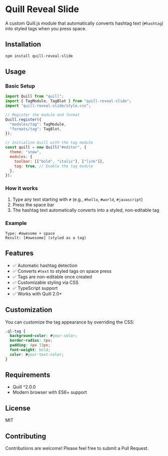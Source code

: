 # Quill Reveal Slide

A custom Quill.js module that automatically converts hashtag text (`#hashtag`) into styled tags when you press space.

## Installation

```bash
npm install quill-reveal-slide
```

## Usage

### Basic Setup

```javascript
import Quill from "quill";
import { TagModule, TagBlot } from "quill-reveal-slide";
import "quill-reveal-slide/style.css";

// Register the module and format
Quill.register({
  "modules/tag": TagModule,
  "formats/tag": TagBlot,
});

// Initialize Quill with the tag module
const quill = new Quill("#editor", {
  theme: "snow",
  modules: {
    toolbar: [["bold", "italic"], ["link"]],
    tag: true, // Enable the tag module
  },
});
```

### How it works

1. Type any text starting with `#` (e.g., `#hello`, `#world`, `#javascript`)
2. Press the space bar
3. The hashtag text automatically converts into a styled, non-editable tag

### Example

```
Type: #awesome + space
Result: [#awesome] (styled as a tag)
```

## Features

- ✅ Automatic hashtag detection
- ✅ Converts `#text` to styled tags on space press
- ✅ Tags are non-editable once created
- ✅ Customizable styling via CSS
- ✅ TypeScript support
- ✅ Works with Quill 2.0+

## Customization

You can customize the tag appearance by overriding the CSS:

```css
.ql-tag {
  background-color: #your-color;
  border-radius: 8px;
  padding: 4px 12px;
  font-weight: bold;
  color: #your-text-color;
}
```

## Requirements

- Quill ^2.0.0
- Modern browser with ES6+ support

## License

MIT

## Contributing

Contributions are welcome! Please feel free to submit a Pull Request.
